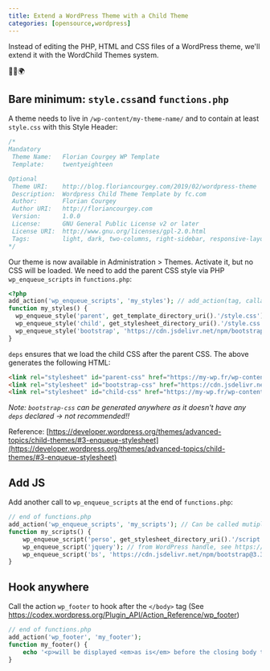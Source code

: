 ```yaml
---
title: Extend a WordPress Theme with a Child Theme
categories: [opensource,wordpress]
---
```

Instead of editing the PHP, HTML and CSS files of a WordPress theme, we'll extend it with the WordChild Themes system.

<p class="text-center">🐍👑🌍</p>

<!--more-->

## Bare minimum: `style.css`and `functions.php`

A theme needs to live in `/wp-content/my-theme-name/` and to contain at least `style.css` with this Style Header:
```css
/*
Mandatory
 Theme Name:   Florian Courgey WP Template
 Template:     twentyeighteen

Optional
 Theme URI:    http://blog.floriancourgey.com/2019/02/wordpress-theme
 Description:  Wordpress Child Theme Template by fc.com
 Author:       Florian Courgey
 Author URI:   http://floriancourgey.com
 Version:      1.0.0
 License:      GNU General Public License v2 or later
 License URI:  http://www.gnu.org/licenses/gpl-2.0.html
 Tags:         light, dark, two-columns, right-sidebar, responsive-layout, accessibility-ready
*/
```

Our theme is now available in Administration > Themes. Activate it, but no CSS will be loaded.
We need to add the parent CSS style via PHP `wp_enqueue_scripts` in `functions.php`:
```php
<?php
add_action('wp_enqueue_scripts', 'my_styles'); // add_action(tag, callable, priority=10)
function my_styles() {
  wp_enqueue_style('parent', get_template_directory_uri().'/style.css'); // wp_enqueue_style(handle, src)
  wp_enqueue_style('child', get_stylesheet_directory_uri().'/style.css', ['parent'], wp_get_theme()->get('Version')); // wp_enqueue_style(handle, src, deps, version)
  wp_enqueue_style('bootstrap', 'https://cdn.jsdelivr.net/npm/bootstrap@3.3.7/dist/css/bootstrap.min.css'); // from CDN
}
```

`deps` ensures that we load the child CSS after the parent CSS. The above generates the following HTML:
```html
<link rel="stylesheet" id="parent-css" href="https://my-wp.fr/wp-content/themes/twentyeighteen/style.css?ver=4.9.4" type="text/css" media="all">
<link rel="stylesheet" id="bootstrap-css" href="https://cdn.jsdelivr.net/npm/bootstrap@3.3.7/dist/css/bootstrap.min.css" type="text/css" media="all">
<link rel="stylesheet" id="child-css" href="https://my-wp.fr/wp-content/themes/my-theme-name/style.css?ver=1.0.0" type="text/css" media="all">
```

*Note: `bootstrap-css` can be generated anywhere as it doesn't have any `deps` declared -> not recommended!!*

Reference: [https://developer.wordpress.org/themes/advanced-topics/child-themes/#3-enqueue-stylesheet](https://developer.wordpress.org/themes/advanced-topics/child-themes/#3-enqueue-stylesheet)

## Add JS

Add another call to `wp_enqueue_scripts` at the end of `functions.php`:
```php
// end of functions.php
add_action('wp_enqueue_scripts', 'my_scripts'); // Can be called mutiple times with same tag
function my_scripts() {
    wp_enqueue_script('perso', get_stylesheet_directory_uri().'/script.js', [], 'v1.0.0'); // wp_enqueue_script(handle, src, deps, version)
    wp_enqueue_script('jquery'); // from WordPress handle, see https://developer.wordpress.org/reference/functions/wp_enqueue_script/#default-scripts-included-and-registered-by-wordpress
    wp_enqueue_script('bs', 'https://cdn.jsdelivr.net/npm/bootstrap@3.3.7/dist/js/bootstrap.min.js'); // from CDN
}
```

## Hook anywhere

Call the action `wp_footer` to hook after the `</body>` tag (See https://codex.wordpress.org/Plugin_API/Action_Reference/wp_footer)
```php
// end of functions.php
add_action('wp_footer', 'my_footer');
function my_footer() {
    echo '<p>will be displayed <em>as is</em> before the closing body tag</p>';
}
```
